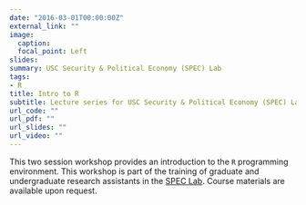 ```yaml
---
date: "2016-03-01T00:00:00Z"
external_link: ""
image:
  caption: 
  focal_point: Left
slides: 
summary: USC Security & Political Economy (SPEC) Lab
tags:
- R
title: Intro to R
subtitle: Lecture series for USC Security & Political Economy (SPEC) Lab
url_code: ""
url_pdf: ""
url_slides: ""
url_video: ""
---
```


This two session workshop provides an introduction to the `R` programming environment. This workshop is part of the training of graduate and undergraduate research assistants in the [SPEC Lab](http://uscspec.org). Course materials are available upon request.
